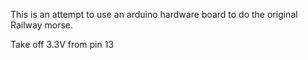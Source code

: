 This is an attempt to use an arduino hardware board to do 
the original Railway morse.

Take off 3.3V from pin 13
